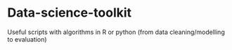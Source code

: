 # Data-science-toolkit
Useful scripts with algorithms in R or python (from data cleaning/modelling to evaluation)

